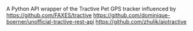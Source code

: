A Python API wrapper of the Tractive Pet GPS tracker influenced by 
https://github.com/FAXES/tractive
https://github.com/dominique-boerner/unofficial-tractive-rest-api
https://github.com/zhulik/aiotractive

